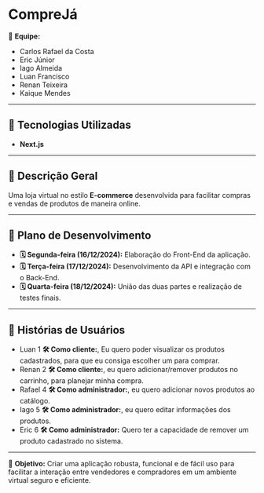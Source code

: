 # CompreJá

👥 **Equipe:**

- Carlos Rafael da Costa
- Eric Júnior
- Iago Almeida
- Luan Francisco
- Renan Teixeira
- Kaique Mendes

---

## 🚀 Tecnologias Utilizadas

- **Next.js**

---

## 📜 Descrição Geral

Uma loja virtual no estilo **E-commerce** desenvolvida para facilitar compras e vendas de produtos de maneira online.

---

## 📅 Plano de Desenvolvimento

- **🗓 Segunda-feira (16/12/2024):** Elaboração do Front-End da aplicação.
- **🗓 Terça-feira (17/12/2024):** Desenvolvimento da API e integração com o Back-End.
- **🗓 Quarta-feira (18/12/2024):** União das duas partes e realização de testes finais.

---

## 📖 Histórias de Usuários

- Luan 1 **🛠 Como cliente:**, Eu quero poder visualizar os produtos cadastrados, para que eu consiga escolher um para comprar.
- Renan 2 **🛠 Como cliente:**, eu quero adicionar/remover produtos no carrinho, para planejar minha compra.
- Rafael 4 **🛠 Como administrador:**, eu quero adicionar novos produtos ao catálogo.
- Iago 5 **🛠 Como administrador:**, eu quero editar informações dos produtos.
- Eric 6 **🛠 Como administrador:** Quero ter a capacidade de remover um produto cadastrado no sistema.

---

🎯 **Objetivo:** Criar uma aplicação robusta, funcional e de fácil uso para facilitar a interação entre vendedores e compradores em um ambiente virtual seguro e eficiente.
